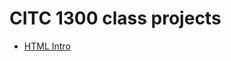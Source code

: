 # CITC 1300 class projects

<ul>
<li><a href="html_intro/index.html" target="_blank">HTML Intro</li>
</ul>